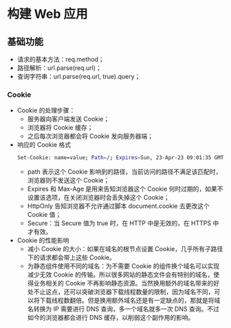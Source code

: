 # 构建 Web 应用

## 基础功能
+ 请求的基本方法：req.method；
+ 路径解析：url.parse(req.url)；
+ 查询字符串：url.parse(req.url, true).query；

### Cookie 
+ Cookie 的处理步骤：
  + 服务器向客户端发送 Cookie；
  + 浏览器将 Cookie 缓存；
  + 之后每次浏览器都会将 Cookie 发向服务器端；
+ 响应的 Cookie 格式
  ```bash
  Set-Cookie: name=value; Path=/; Expires=Sun, 23-Apr-23 09:01:35 GMT; Domain=.domain.com;
  ```
  + path 表示这个 Cookie 影响到的路径，当前访问的路径不满足该匹配时，浏览器则不发送这个 Cookie；
  + Expires 和 Max-Age 是用来告知浏览器这个 Cookie 何时过期的，如果不设置该选项，在关闭浏览器时会丢失掉这个 Cookie；
  + HttpOnly 告知浏览器不允许通过脚本 document.cookie 去更改这个 Cookie 值；
  + Secure：当 Secure 值为 true 时，在 HTTP 中是无效的，在 HTTPS 中才有效。
+ Cookie 的性能影响
  + 减小 Cookie 的大小：如果在域名的根节点设置 Cookie，几乎所有子路径下的请求都会带上这些 Cookie。
  + 为静态组件使用不同的域名：为不需要 Cookie 的组件换个域名可以实现减少无效 Cookie 的传输。所以很多网站的静态文件会有特别的域名，使得业务相关的 Cookie 不再影响静态资源。当然换用额外的域名带来的好处不止这点，还可以突破浏览器下载线程数量的限制，因为域名不同，可以将下载线程数翻倍。但是换用额外域名还是有一定缺点的，那就是将域名转换为 IP 需要进行 DNS 查询，多一个域名就多一次 DNS 查询。不过如今的浏览器都会进行 DNS 缓存，以削弱这个副作用的影响。